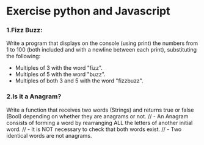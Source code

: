 # Exercise python and Javascript

### 1.Fizz Buzz:
Write a program that displays on the console (using print) the numbers from 1 to 100 (both included and with a newline between each print), substituting the following:
 - Multiples of 3 with the word "fizz".
 - Multiples of 5 with the word "buzz".
 - Multiples of both 3 and 5 with the word "fizzbuzz".

### 2.Is it a Anagram?
Write a function that receives two words (Strings) and returns true or false (Bool) depending on whether they are anagrams or not.
// - An Anagram consists of forming a word by rearranging ALL the letters of another initial word.
// - It is NOT necessary to check that both words exist.
// - Two identical words are not anagrams.
